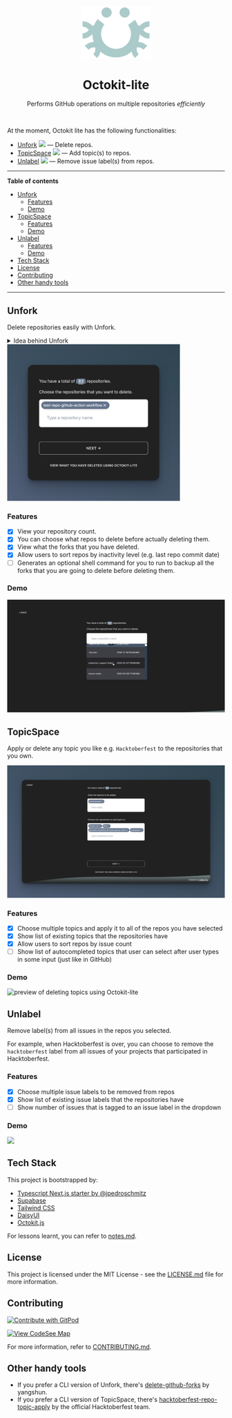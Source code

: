 <div align='center'>
    <img width='160' src='public/logo.png' />
    <h1>Octokit-lite</h1>
    <p>Performs GitHub operations on multiple repositories <i>efficiently</i></p>
    <br />
  </a>
</div>

At the moment, Octokit lite has the following functionalities:
- [Unfork](#unfork) <img width='24' src='public/app_icons/unfork_logo.svg' /> — Delete repos.
- [TopicSpace](#topicspace) <img width='24' src='public/app_icons/topicspace_logo.svg' /> — Add topic(s) to repos.
- [Unlabel](#unlabel) <img width='24' src='public/app_icons/unlabel_logo.svg' /> — Remove issue label(s) from repos.
---

**Table of contents**

- [Unfork](#unfork)
  - [Features](#features)
  - [Demo](#demo)
- [TopicSpace](#topicspace)
  - [Features](#features-1)
  - [Demo](#demo-1)
- [Unlabel](#unlabel)
  - [Features](#features-2)
  - [Demo](#demo-2)
- [Tech Stack](#tech-stack)
- [License](#license)
- [Contributing](#contributing)
- [Other handy tools](#other-handy-tools)

---


## Unfork

Delete repositories easily with Unfork.

<details><summary>Idea behind Unfork</summary>

GitHub forks tend to be created for the following reasons:
1. Following tutorials 📖
2. Contributing to open source projects (especially during [Hacktoberfest](https://hacktoberfest.com/)!) 💻
3. GitHub automatically forking stuff for you when you just wanted to view the source code for a particular file of a project 😆

After months and years, usually these forks still stay in your repository — and that's because of how _inconvenient_ it is to identify and delete the many forks that you have made.

Unfork helps you to solve that problem **easily** ✨
</details>

<img src='screenshots/unfork_preview.png' width='400' />

### Features

- [x] View your repository count.
- [x] You can choose what repos to delete before actually deleting them.
- [x] View what the forks that you have deleted.
- [x] Allow users to sort repos by inactivity level (e.g. last repo commit date)
- [ ] Generates an optional shell command for you to run to backup all the forks that you are going to delete before deleting them.

### Demo

![](screenshots/Octokitlite-Unfork-Demo.gif)

## TopicSpace

Apply or delete any topic you like e.g. `Hacktoberfest` to the repositories that you own.

![TopicSpace Preview](screenshots/topicspace_preview.png)
### Features
 
- [x] Choose multiple topics and apply it to all of the repos you have selected
- [x] Show list of existing topics that the repositories have
- [x] Allow users to sort repos by issue count
- [ ] Show list of autocompleted topics that user can select after user types in some input (just like in GitHub)

### Demo

![preview of deleting topics using Octokit-lite](screenshots/Octokitlite-TopicSpace-DeleteTopics-Demo.gif)

## Unlabel

Remove label(s) from all issues in the repos you selected. 

For example, when Hacktoberfest is over, you can choose to remove the `hacktoberfest` label from all issues of your projects that participated in Hacktoberfest.

### Features

- [x] Choose multiple issue labels to be removed from repos
- [x] Show list of existing issue labels that the repositories have
- [ ] Show number of issues that is tagged to an issue label in the dropdown

### Demo

![](screenshots/Octokitlite-Unlabel-demo.gif)

## Tech Stack

This project is bootstrapped by:
- [Typescript Next.js starter by @jpedroschmitz](https://github.com/jpedroschmitz/typescript-nextjs-starter)
- [Supabase](https://github.com/supabase/supabase/)
- [Tailwind CSS](https://tailwindcss.com/)
- [DaisyUI](https://github.com/saadeghi/daisyui)
- [Octokit.js](https://github.com/octokit/octokit.js/)

For lessons learnt, you can refer to [notes.md](notes.md).

## License

This project is licensed under the MIT License - see the [LICENSE.md](LICENSE.md) file for more information.

## Contributing

[![Contribute with GitPod](https://img.shields.io/badge/Contribute%20with-Gitpod-908a85?logo=gitpod)](https://gitpod.io/github.com/lyqht/Octokit-lite/)

[![View CodeSee Map](https://codesee-docs.s3.amazonaws.com/badge.svg)](https://app.codesee.io/maps/public/ca272eb0-4d3e-11ed-a645-2b949c63e59c)

For more information, refer to [CONTRIBUTING.md](CONTRIBUTING.md).

## Other handy tools

- If you prefer a CLI version of Unfork, there's [delete-github-forks](https://github.com/yangshun/delete-github-forks) by yangshun.
- If you prefer a CLI version of TopicSpace, there's [hacktoberfest-repo-topic-apply](https://github.com/Hacktoberfest/hacktoberfest-repo-topic-apply) by the official Hacktoberfest team.
